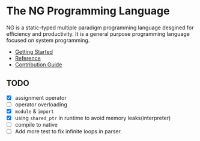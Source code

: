 The NG Programming Language
=========

NG is a static-typed multiple paradigm programming language desgined for efficiency
and productivity. It is a general purpose programming language focused on system
programming.

 - [Getting Started](./docs/guide/quickstart.md)
 - [Reference](./docs/ref/Contents.md)
 - [Contribution Guide](./CONTRIBUTION.md)

## TODO

- [x] assignment operator
- [ ] operator overloading
- [x] `module` & `import`
- [x] using `shared_ptr` in runtime to avoid memory leaks(interpreter)
- [ ] compile to native
- [ ] Add more test to fix infinite loops in parser.